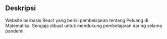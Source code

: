 ## Deskripsi

Website berbasis React yang berisi pembelajaran tentang Peluang di Matematika. Sengaja dibuat untuk mendukung pembelajaran daring selama pandemi.


